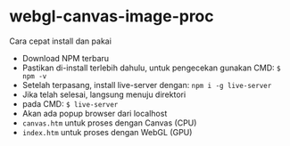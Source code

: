 # webgl-canvas-image-proc

Cara cepat install dan pakai

- Download NPM terbaru
- Pastikan di-install terlebih dahulu, untuk pengecekan gunakan CMD: `$ npm -v`
- Setelah terpasang, install live-server dengan: `npm i -g live-server`
- Jika telah selesai, langsung menuju direktori
- pada CMD: `$ live-server`
- Akan ada popup browser dari localhost
- `canvas.htm` untuk proses dengan Canvas (CPU)
- `index.htm` untuk proses dengan WebGL (GPU)
